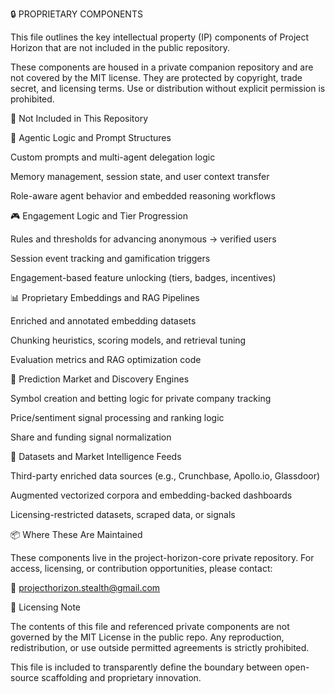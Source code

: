 🔒 PROPRIETARY COMPONENTS

This file outlines the key intellectual property (IP) components of Project Horizon that are not included in the public repository.

These components are housed in a private companion repository and are not covered by the MIT license. They are protected by copyright, trade secret, and licensing terms. Use or distribution without explicit permission is prohibited.

🚫 Not Included in This Repository

🤖 Agentic Logic and Prompt Structures

Custom prompts and multi-agent delegation logic

Memory management, session state, and user context transfer

Role-aware agent behavior and embedded reasoning workflows

🎮 Engagement Logic and Tier Progression

Rules and thresholds for advancing anonymous → verified users

Session event tracking and gamification triggers

Engagement-based feature unlocking (tiers, badges, incentives)

📊 Proprietary Embeddings and RAG Pipelines

Enriched and annotated embedding datasets

Chunking heuristics, scoring models, and retrieval tuning

Evaluation metrics and RAG optimization code

🔐 Prediction Market and Discovery Engines

Symbol creation and betting logic for private company tracking

Price/sentiment signal processing and ranking logic

Share and funding signal normalization

📁 Datasets and Market Intelligence Feeds

Third-party enriched data sources (e.g., Crunchbase, Apollo.io, Glassdoor)

Augmented vectorized corpora and embedding-backed dashboards

Licensing-restricted datasets, scraped data, or signals

📦 Where These Are Maintained

These components live in the project-horizon-core private repository.
For access, licensing, or contribution opportunities, please contact:

📧 projecthorizon.stealth@gmail.com

📜 Licensing Note

The contents of this file and referenced private components are not governed by the MIT License in the public repo. Any reproduction, redistribution, or use outside permitted agreements is strictly prohibited.

This file is included to transparently define the boundary between open-source scaffolding and proprietary innovation.


